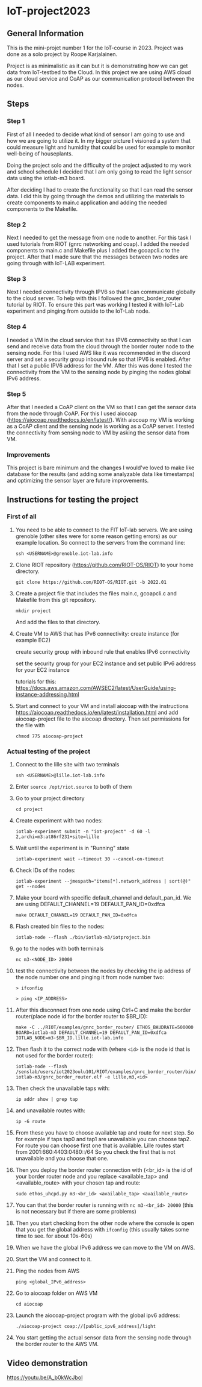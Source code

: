 # IoT-project2023

## General Information

This is the mini-projet number 1 for the IoT-course in 2023. Project was done as a solo project by Roope Karjalainen.

Project is as minimalistic as it can but it is demonstrating how we can get data from IoT-testbed to the Cloud. In this project we are using AWS cloud as our cloud service and CoAP as our communication protocol between the nodes.

## Steps

### Step 1

First of all I needed to decide what kind of sensor I am going to use and how we are going to utilize it. In my bigger picture I visioned a  system that could measure light and humidity that could be used for example to monitor well-being of houseplants.

Doing the project solo and the difficulty of the project adjusted to my work and school schedule I decided that I am only going to read the light sensor data using the iotlab-m3 board.

After deciding I had to create the functionality so that I can read the sensor data. I did this by going through the demos and utilizing the materials to create components to main.c application and adding the needed components to the Makefile.

### Step 2

Next I needed to get the message from one node to another. For this task I used tutorials from RIOT (gnrc networking and coap). I added the needed components to main.c and Makefile plus I added the gcoapcli.c to the project. After that I made sure that the messages between two nodes are going through with IoT-LAB experiment.

### Step 3

Next I needed connectivity through IPV6 so that I can communicate globally to the cloud server. To help with this I followed the gnrc_border_router tutorial by RIOT. To ensure this part was working I tested it with IoT-Lab experiment and pinging from outside to the IoT-Lab node.

### Step 4

I needed a VM in the cloud service that has IPV6 connectivity so that I can send and receive data from the cloud through the border router node to the sensing node. For this I used AWS like it was recommended in the discord server and set a security group inbound rule so that IPV6 is enabled. After that I set a public IPV6 address for the VM. After this was done I tested the connectivity from the VM to the sensing node by pinging the nodes global IPv6 address.

### Step 5

After that I needed a CoAP client on the VM so that I can get the sensor data from the node through CoAP. For this I used aiocoap (https://aiocoap.readthedocs.io/en/latest/). With aiocoap my VM is working as a CoAP client and the sensing node is working as a CoAP server. I tested the connectivity from sensing node to VM by asking the sensor data from VM.

### Improvements

This project is bare minimum and the changes I would've loved to make like database for the results (and adding some analyzable data like timestamps) and optimizing the sensor layer are future improvements.

## Instructions for testing the project

### First of all

1. You need to be able to connect to the FIT IoT-lab servers. We are using grenoble (other sites were for some reason getting errors) as our example location. So connect to the servers from the command line:

   ```ssh <USERNAME>@grenoble.iot-lab.info```

2. Clone RIOT repository (https://github.com/RIOT-OS/RIOT) to your home directory.

   ```git clone https://github.com/RIOT-OS/RIOT.git -b 2022.01```

4. Create a project file that includes the files main.c, gcoapcli.c and Makefile from this git repository.

   ```mkdir project```

   And add the files to that directory.

5. Create VM to AWS that has IPv6 connectivity: create instance (for example EC2)

   create security group with inbound rule that enables IPv6 connectivity

   set the security group for your EC2 instance and set public IPv6 address for your EC2 instance

   tutorials for this: https://docs.aws.amazon.com/AWSEC2/latest/UserGuide/using-instance-addressing.html

6. Start and connect to your VM and install aiocoap with the instructions https://aiocoap.readthedocs.io/en/latest/installation.html and add aiocoap-project file to the aiocoap directory. Then set permissions for the file with

   ```chmod 775 aiocoap-project```

### Actual testing of the project

1. Connect to the lille site with two terminals

   ```ssh <USERNAME>@lille.iot-lab.info```

3. Enter ```source /opt/riot.source``` to both of them

4. Go to your project directory

   ```cd project```

5. Create experiment with two nodes:

   ```iotlab-experiment submit -n "iot-project" -d 60 -l 2,archi=m3:at86rf231+site=lille```

6. Wait until the experiment is in "Running" state

   ```iotlab-experiment wait --timeout 30 --cancel-on-timeout```

7. Check IDs of the nodes:

   ```iotlab-experiment --jmespath="items[*].network_address | sort(@)" get --nodes```

8. Make your board with specific default_channel and default_pan_id. We are using DEFAULT_CHANNEL=19 DEFAULT_PAN_ID=0xdfca

   ```make DEFAULT_CHANNEL=19 DEFAULT_PAN_ID=0xdfca```

9. Flash created bin files to the nodes:

   ```iotlab-node --flash ./bin/iotlab-m3/iotproject.bin```

10. go to the nodes with both terminals

    ```nc m3-<NODE_ID> 20000```

11. test the connectivity between the nodes by checking the ip address of the node number one and pinging it from node number two:

    ```> ifconfig```

    ```> ping <IP_ADDRESS>```

12. After this disconnect from one node using Ctrl+C and make the border router(place node id for the border router to $BR_ID):

    ```make -C ../RIOT/examples/gnrc_border_router/ ETHOS_BAUDRATE=500000 BOARD=iotlab-m3 DEFAULT_CHANNEL=19 DEFAULT_PAN_ID=0xdfca IOTLAB_NODE=m3-$BR_ID.lille.iot-lab.info```

13. Then flash it to the correct node with (where ```<id>``` is the node id that is not used for the border router):

    ```iotlab-node --flash /senslab/users/iot2023oulu101/RIOT/examples/gnrc_border_router/bin/iotlab-m3/gnrc_border_router.elf -e lille,m3,<id>```

14. Then check the unavailable taps with:

    ```ip addr show | grep tap```

15. and unavailable routes with:

    ```ip -6 route```

16. From these you have to choose available tap and route for next step. So for example if taps tap0 and tap1 are unavailable you can choose tap2. For route you can choose first one that is available. Lille routes start from 2001:660:4403:0480::/64 So you check the first that is not unavailable and you choose that one.

17. Then you deploy the border router connection with (<br_id> is the id of your border router node and you replace <available_tap> and <available_route> with your chosen tap and route:

    ```sudo ethos_uhcpd.py m3-<br_id> <available_tap> <available_route>```

18. You can that the border router is running with ```nc m3-<br_id> 20000``` (this is not necessary but if there are some problems)

19. Then you start checking from the other node where the console is open that you get the global address with ```ifconfig``` (this usually takes some time to see. for about 10s-60s)

20. When we have the global IPv6 address we can move to the VM on AWS.

21. Start the VM and connect to it.

22. Ping the nodes from AWS

    ```ping <global_IPv6_address>```

23. Go to aiocoap folder on AWS VM

    ```cd aiocoap```

24. Launch the aiocoap-project program with the global ipv6 address:

    ```./aiocoap-project coap://[public_ipv6_address]/light```

25. You start getting the actual sensor data from the sensing node through the border router to the AWS VM.

## Video demonstration

https://youtu.be/A_b0kWcJboI
